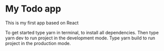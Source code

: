# My Todo app

This is my first app based on React

To get started type yarn in terminal, to install all dependencies. 
Then type yarn dev to run project in the development mode.
Type yarn build to run project in the production mode.
